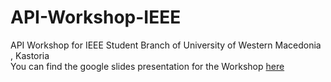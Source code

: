 # API-Workshop-IEEE
API Workshop for IEEE Student Branch of University of Western Macedonia , Kastoria <br>
You can find the google slides presentation for the Workshop <a href="https://docs.google.com/presentation/d/1UxE9mOBoQq7ouOzXfH_ExWUr5x98qSS_SgDl_MY4AzA/edit?usp=sharing" target="_blank"> here </a>
